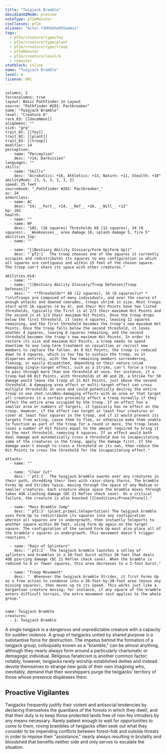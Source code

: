 ```yaml
---
title: "Twigjack Bramble"
obsidianUIMode: preview
noteType: pf2eMonster
cssClasses: pf2e
aliases: "Actor.YIHhGGhe055wmAsz" 
tags:
  - pf2e/creature/type/fey
  - pf2e/creature/type/plant
  - pf2e/creature/type/troop
  - pf2eMonster
  - pf2e/creature/level/6
  - remaster
statblock: inline
name: "Twigjack Bramble"
level: 6
license: ORC
---
```


```statblock
columns: 2
forcecolumns: true
layout: Basic Pathfinder 2e Layout
source: "Pathfinder #201: Pactbreaker"
name: "Twigjack Bramble"
level: "Creature 6"
rare_03: [[Uncommon]]
alignment: ""
size: "grg"
trait_01: [[fey]]
trait_02: [[plant]]
trait_03: [[troop]]
modifier: 14
perception:
  - name: "Perception"
    desc: "+14; Darkvision"
languages: ""
skills:
  - name: "Skills"
    desc: "Acrobatics: +16, Athletics: +13, Nature: +11, Stealth: +16"
abilityMods: [3, 5, 3, 1, 3, 2]
speed: 25 feet
sourcebook: "_Pathfinder #201: Pactbreaker_"
ac: 24
armorclass:
  - name: AC
    desc: "24; __Fort__ +14, __Ref__ +16, __Will__ +12"
hp: 102
health:
  - name: ""
  - name: HP
    desc: "102, (16 squares) Thresholds 68 (12 squares), 34 (8 squares); __Weaknesses__ area damage 10, splash damage 5, fire 5"
abilities_top:
  - name: ""

  - name: "[[Bestiary Ability Glossary/Form Up|Form Up]]"
    desc: "`pf2:1`  The troop chooses one of the squares it currently occupies and redistributes its squares to any configuration in which all squares are contiguous and within 15 feet of the chosen square. The troop can't share its space with other creatures."

abilities_mid:
  - name: ""
  - name: "[[Bestiary Ability Glossary/Troop Defenses|Troop Defenses]]"
    desc: "  **Thresholds** 68 (12 squares), 34 (8 squares)\n* * *\n\nTroops are composed of many individuals, and over the course of enough attacks and downed comrades, troops shrink in size. Most troops start with 16 squares (4 by 4), and their Hit Points have two listed thresholds, typically the first is at 2/3 their maximum Hit Points and the second is at 1/3 their maximum Hit Points. Once the troop drops below the first threshold, it loses 4 squares, leaving 12 squares remaining, and the first threshold becomes the troop's new maximum Hit Points. Once the troop falls below the second threshold, it loses another 4 squares, leaving 8 squares remaining, and the second threshold becomes the troop's new maximum Hit Points. In order to restore its size and maximum Hit Points, a troop needs to spend downtime to use long-term treatment on casualties or recruit new members to replace the fallen. At 0 Hit Points, the troop is reduced down to 4 squares, which is too few to sustain the troop, so it disperses entirely, with the few remaining members surrendering, fleeing, or easily dispatched, depending on their nature.\n\nA damaging single-target effect, such as a Strike, can't force a troop to pass through more than one threshold at once. For instance, if a troop had 60 Hit Points, with thresholds at 40 and 20, a Strike for 50 damage would leave the troop at 21 Hit Points, just above the second threshold. A damaging area effect or multi-target effect can cross multiple thresholds at once and could potentially destroy the entire troop in one shot.\n\nNon-damaging effects with an area or that target all creatures in a certain proximity affect a troop normally if they affect the entire area occupied by the troop. If an effect has a smaller area or numbers of targets, it typically has no effect on the troop. However, if the effect can target at least four creatures or cover at least four squares in the troop, and if it would prevent its targets from acting, cause them to flee, or otherwise make them unable to function as part of the troop for a round or more, the troop loses loses a number of Hit Points equal to the amount required to bring it to the next threshold, removing 4 squares. If an effect would both deal damage and automatically cross a threshold due to incapacitating some of the creatures in the troop, apply the damage first. If the damage wasn't enough to cross a threshold on its own, then reduce the Hit Points to cross the threshold for the incapacitating effect."

attacks:
  - name: ""

  - name: "Clear Cut"
    desc: "`pf2:3`  The twigjack bramble swarms over any creatures in their path, shredding their foes with razor-sharp thorns. The bramble Forms Up and Strides twice, moving through the space of any Medium or smaller creatures. Each creature whose space the bramble moves through takes 4d6 slashing damage (DC 21 Reflex check save). On a critical failure, the creature is also knocked [[Conditions/Prone|Prone]]."

  - name: "Mass Bramble Jump"
    desc: "`pf2:3` (plant,primal,teleportation) The twigjack bramble uses Form Up to redistribute its squares into any configuration wherein all squares are in undergrowth, then instantly teleports to another square within 60 feet, using Form Up again on the target square. The configuration of the second Form Up must also place all of the bramble's squares in undergrowth. This movement doesn't trigger reactions."

  - name: "Rain of Splinters"
    desc: "`pf2:2`  The twigjack bramble launches a volley of splinters and brambles in a 10-foot burst within 30 feet that deals 4d6 piercing damage (DC 21 Reflex check save). When the bramble is reduced to 8 or fewer squares, this area decreases to a 5-foot burst."

  - name: "Troop Movement"
    desc: "  Whenever the twigjack bramble Strides, it first Forms Up as a free action to condense into a 20-foot-by-20-foot area (minus any missing squares), then moves up to its Speed. This works just like a Gargantuan creature moving; for instance, if any square of the bramble enters difficult terrain, the extra movement cost applies to the whole group."
 
```

```encounter-table
name: Twigjack Bramble
creatures:
  - 1: Twigjack Bramble
```



A single twigjack is a dangerous and unpredictable creature with a capacity for sudden violence. A group of twigjacks united by shared purpose is a substantive force for destruction. The impetus behind the formation of a twigjack group, colloquially known as a "bramble," can be almost anything, although they nearly always form around a particularly charismatic or demagogic individual. Religious fanaticism is another common factor; notably, however, twigjacks rarely worship established deities and instead devote themselves to strange new gods of their own imagining who, inevitably, demand that their worshippers purge the twigjacks' territory of those whose presence displeases them.

## Proactive Vigilantes

Twigjacks frequently justify their violent and antisocial tendencies by declaring themselves the guardians of the forests in which they dwell, and that their duty is to keep those protected lands free of non-fey intruders by any means necessary. Rarely patient enough to wait for opportunities to come to them, roving brambles of twigjacks often seek out what they consider to be impending conflicts between forest-folk and outside threats in order to impose their "assistance," nearly always resulting in brutality and bloodshed that benefits neither side and only serves to escalate the situation.
